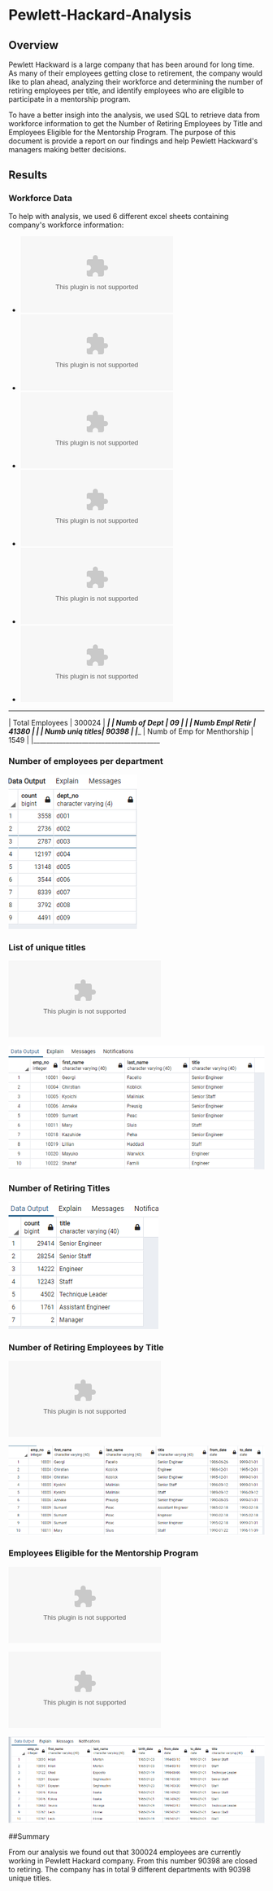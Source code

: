 # Pewlett-Hackard-Analysis

## Overview

Pewlett Hackward is a large company that has been around for long time. As many of their employees getting close to retirement, the company would like to plan ahead, analyzing their workforce and determining the number of retiring employees per title, and identify employees who are eligible to participate in a mentorship program. 

To have a better insigh into the analysis, we used SQL to retrieve data from workforce information  to get the Number of Retiring Employees by Title and Employees Eligible for the Mentorship Program. The purpose of this document is provide a report on our findings and help Pewlett Hackward's managers making better decisions.   

## Results

### Workforce Data

To help with analysis, we used 6 different excel sheets containing company's workforce information:

- ![departments](https://github.com/assaci/Pewlett-Hackard-Analysis/blob/main/Data/departments.csv?raw=true)
- ![dept_emp](https://github.com/assaci/Pewlett-Hackard-Analysis/blob/main/Datadept_emp.csv?raw=true)
- ![dept_manager](https://github.com/assaci/Pewlett-Hackard-Analysis/blob/main/Data/dept_manager.csv?raw=true)
- ![employees](https://github.com/assaci/Pewlett-Hackard-Analysis/blob/main/Data/employees.csv?raw=true)
- ![salaries](https://github.com/assaci/Pewlett-Hackard-Analysis/blob/main/Data/salaries.csv?raw=true)
- ![titles](https://github.com/assaci/Pewlett-Hackard-Analysis/blob/main/Data/titles.csv?raw=true)

_________________________________________
|  Total Employees |  300024            |
________________________________________|_
|  Numb of Dept    |  09                |
________________________________________|
|  Numb Empl Retir | 41380             |
|________________________________________
|  Numb uniq titles|  90398             |
|________________________________________
| Numb of Emp for Menthorship |  1549   |
|_______________________________________

### Number of employees per department
![Employees_numb_per_dept](https://github.com/assaci/Pewlett-Hackard-Analysis/blob/main/screenshot/Employees_numb_per_dept.PNG?raw=true)

### List of unique titles

![unique_titles](https://github.com/assaci/Pewlett-Hackard-Analysis/blob/main/screenshot/unique_titles.csv?raw=true)

![unique_titles](https://github.com/assaci/Pewlett-Hackard-Analysis/blob/main/screenshot/unique_titles.PNG?raw=true)

### Number of Retiring Titles

![retiring_titles](https://github.com/assaci/Pewlett-Hackard-Analysis/blob/main/screenshot/retiring_titles.PNG?raw=true)

### Number of Retiring Employees by Title

![retirement_titles](https://github.com/assaci/Pewlett-Hackard-Analysis/blob/main/Data/retirement_titles.csv?raw=true)

![retirement_titles](https://github.com/assaci/Pewlett-Hackard-Analysis/blob/main/screenshot/retirement_titles.PNG?raw=true)


### Employees Eligible for the Mentorship Program

![unique_menthorship](https://github.com/assaci/Pewlett-Hackard-Analysis/blob/main/screenshot/unique_menthorship.csv?raw=true)

![mentorship_eligibilty](https://github.com/assaci/Pewlett-Hackard-Analysis/blob/main/screenshot/mentorship_eligibilty.csv?raw=true)

![mentorship_eligibilty](https://github.com/assaci/Pewlett-Hackard-Analysis/blob/main/screenshot/mentorship_eligibilty.PNG?raw=true)

##Summary

From our analysis we found out that 300024 employees are currently working in Pewlett Hackard company. From this number 90398 are closed to  retiring. The company has in total 9 different departments with  90398 unique titles. 


 


